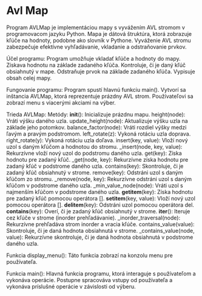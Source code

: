 # Avl Map

Program AVLMap je implementáciou mapy s vyvážením AVL stromom v programovacom jazyku Python. Mapa je dátová štruktúra, ktorá zobrazuje kľúče na hodnoty, podobne ako slovník v Pythone. 
Vyváženie AVL stromu zabezpečuje efektívne vyhľadávanie, vkladanie a odstraňovanie prvkov.

Účel programu:
Program umožňuje vkladať kľúče a hodnoty do mapy.
Získava hodnotu na základe zadaného kľúča.
Kontroluje, či je daný kľúč obsiahnutý v mape.
Odstraňuje prvok na základe zadaného kľúča.
Vypisuje obsah celej mapy.

Fungovanie programu:
Program spustí hlavnú funkciu main().
Vytvorí sa inštancia AVLMap, ktorá reprezentuje prázdny AVL strom.
Používateľovi sa zobrazí menu s viacerými akciami na výber.

Trieda AVLMap:
Metódy:
__init__(): Inicializuje prázdnu mapu.
height(node): Vráti výšku daného uzla.
update_height(node): Aktualizuje výšku uzla na základe jeho potomkov.
balance_factor(node): Vráti rozdiel výšky medzi ľavým a pravým podstromom.
left_rotate(z): Vykoná rotáciu uzla doprava.
right_rotate(y): Vykoná rotáciu uzla doľava.
insert(key, value): Vloží nový uzol s daným kľúčom a hodnotou do stromu.
_insert(node, key, value): Rekurzívne vloží nový uzol do podstromu daného uzla.
get(key): Získa hodnotu pre zadaný kľúč.
_get(node, key): Rekurzívne získa hodnotu pre zadaný kľúč v podstrome daného uzla.
contains(key): Skontroluje, či je zadaný kľúč obsiahnutý v strome.
remove(key): Odstráni uzol s daným kľúčom zo stromu.
_remove(node, key): Rekurzívne odstráni uzol s daným kľúčom v podstrome daného uzla.
_min_value_node(node): Vráti uzol s najmenším kľúčom v podstrome daného uzla.
__getitem__(key): Získa hodnotu pre zadaný kľúč pomocou operátora [].
__setitem__(key, value): Vloží nový uzol pomocou operátora [].
__delitem__(key): Odstráni uzol pomocou operátora del.
__contains__(key): Overí, či je zadaný kľúč obsiahnutý v strome.
__iter__(): Iteruje cez kľúče v strome (inorder prehľadávanie).
_inorder_traversal(node): Rekurzívne prehľadáva strom inorder a vracia kľúče.
contains_value(value): Skontroluje, či je daná hodnota obsiahnutá v strome.
_contains_value(node, value): Rekurzívne skontroluje, či je daná hodnota obsiahnutá v podstrome daného uzla.


Funkcia display_menu():
Táto funkcia zobrazí na konzolu menu pre používateľa.

Funkcia main():
Hlavná funkcia programu, ktorá interaguje s používateľom a vykonáva operácie.
Postupne spracováva vstupy od používateľa a vykonáva príslušné operácie v závislosti od výberu.
